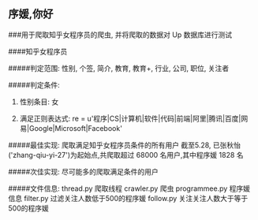 ##	序媛,你好

###用于爬取知乎女程序员的爬虫, 并将爬取的数据对 Up 数据库进行测试

####知乎女程序员

#####判定范围:
性别, 个签, 简介, 教育, 教育+, 行业, 公司, 职位, 关注者

#####判定条件:

1. 性别条目: 女

2. 满足正则表达式:
	re = u'程序|CS|计算机|软件|代码|前端|阿里|腾讯|百度|网易|Google|Microsoft|Facebook'


#####最佳实现:
	爬取满足知乎女程序员条件的所有用户
	截至5.28, 已张秋怡('zhang-qiu-yi-27')为起始点,共爬取超过 68000 名用户,其中程序媛 1828 名

#####次佳实现:
	尽可能多的爬取满足条件的用户


#####文件信息:
	thread.py      爬取线程
	crawler.py     爬虫
	programmee.py  程序媛信息
	filter.py      过滤关注人数低于500的程序媛
	follow.py      关注关注人数大于等于500的程序媛
